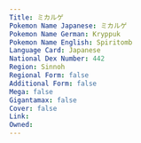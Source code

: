 ```yaml
---
﻿Title: ミカルゲ
Pokemon Name Japanese: ミカルゲ
Pokemon Name German: Kryppuk
Pokemon Name English: Spiritomb
Language Card: Japanese
National Dex Number: 442
Region: Sinnoh
Regional Form: false
Additional Form: false
Mega: false
Gigantamax: false
Cover: false
Link: 
Owned: 
---
```

